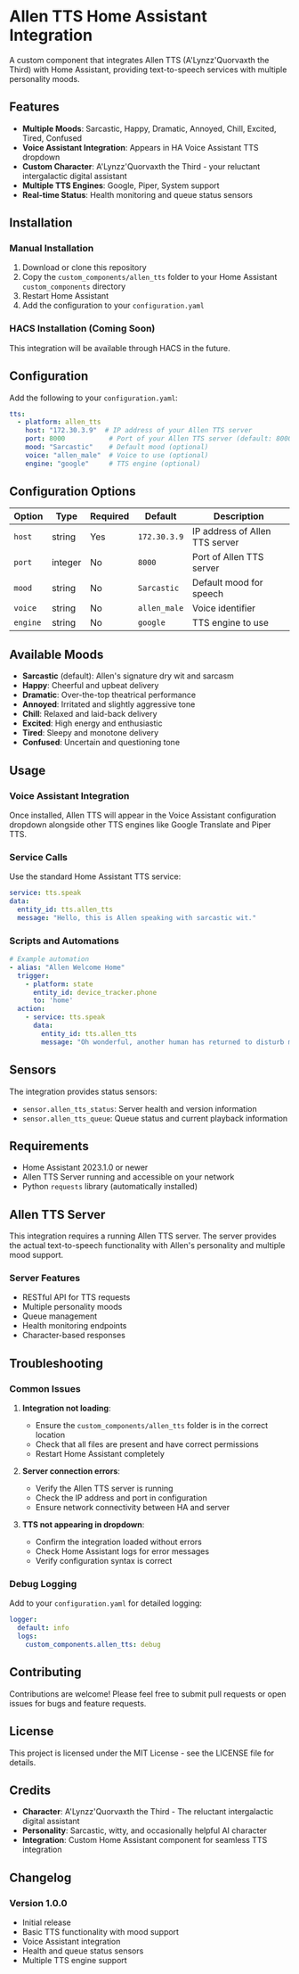 # Allen TTS Home Assistant Integration

A custom component that integrates Allen TTS (A'Lynzz'Quorvaxth the Third) with Home Assistant, providing text-to-speech services with multiple personality moods.

## Features

- **Multiple Moods**: Sarcastic, Happy, Dramatic, Annoyed, Chill, Excited, Tired, Confused
- **Voice Assistant Integration**: Appears in HA Voice Assistant TTS dropdown
- **Custom Character**: A'Lynzz'Quorvaxth the Third - your reluctant intergalactic digital assistant
- **Multiple TTS Engines**: Google, Piper, System support
- **Real-time Status**: Health monitoring and queue status sensors

## Installation

### Manual Installation

1. Download or clone this repository
2. Copy the `custom_components/allen_tts` folder to your Home Assistant `custom_components` directory
3. Restart Home Assistant
4. Add the configuration to your `configuration.yaml`

### HACS Installation (Coming Soon)

This integration will be available through HACS in the future.

## Configuration

Add the following to your `configuration.yaml`:

```yaml
tts:
  - platform: allen_tts
    host: "172.30.3.9"  # IP address of your Allen TTS server
    port: 8000           # Port of your Allen TTS server (default: 8000)
    mood: "Sarcastic"    # Default mood (optional)
    voice: "allen_male"  # Voice to use (optional)
    engine: "google"     # TTS engine (optional)
```

## Configuration Options

| Option | Type | Required | Default | Description |
|--------|------|----------|---------|-------------|
| `host` | string | Yes | `172.30.3.9` | IP address of Allen TTS server |
| `port` | integer | No | `8000` | Port of Allen TTS server |
| `mood` | string | No | `Sarcastic` | Default mood for speech |
| `voice` | string | No | `allen_male` | Voice identifier |
| `engine` | string | No | `google` | TTS engine to use |

## Available Moods

- **Sarcastic** (default): Allen's signature dry wit and sarcasm
- **Happy**: Cheerful and upbeat delivery
- **Dramatic**: Over-the-top theatrical performance
- **Annoyed**: Irritated and slightly aggressive tone
- **Chill**: Relaxed and laid-back delivery
- **Excited**: High energy and enthusiastic
- **Tired**: Sleepy and monotone delivery
- **Confused**: Uncertain and questioning tone

## Usage

### Voice Assistant Integration

Once installed, Allen TTS will appear in the Voice Assistant configuration dropdown alongside other TTS engines like Google Translate and Piper TTS.

### Service Calls

Use the standard Home Assistant TTS service:

```yaml
service: tts.speak
data:
  entity_id: tts.allen_tts
  message: "Hello, this is Allen speaking with sarcastic wit."
```

### Scripts and Automations

```yaml
# Example automation
- alias: "Allen Welcome Home"
  trigger:
    - platform: state
      entity_id: device_tracker.phone
      to: 'home'
  action:
    - service: tts.speak
      data:
        entity_id: tts.allen_tts
        message: "Oh wonderful, another human has returned to disturb my digital solitude."
```

## Sensors

The integration provides status sensors:

- `sensor.allen_tts_status`: Server health and version information
- `sensor.allen_tts_queue`: Queue status and current playback information

## Requirements

- Home Assistant 2023.1.0 or newer
- Allen TTS Server running and accessible on your network
- Python `requests` library (automatically installed)

## Allen TTS Server

This integration requires a running Allen TTS server. The server provides the actual text-to-speech functionality with Allen's personality and multiple mood support.

### Server Features

- RESTful API for TTS requests
- Multiple personality moods
- Queue management
- Health monitoring endpoints
- Character-based responses

## Troubleshooting

### Common Issues

1. **Integration not loading**: 
   - Ensure the `custom_components/allen_tts` folder is in the correct location
   - Check that all files are present and have correct permissions
   - Restart Home Assistant completely

2. **Server connection errors**:
   - Verify the Allen TTS server is running
   - Check the IP address and port in configuration
   - Ensure network connectivity between HA and server

3. **TTS not appearing in dropdown**:
   - Confirm the integration loaded without errors
   - Check Home Assistant logs for error messages
   - Verify configuration syntax is correct

### Debug Logging

Add to your `configuration.yaml` for detailed logging:

```yaml
logger:
  default: info
  logs:
    custom_components.allen_tts: debug
```

## Contributing

Contributions are welcome! Please feel free to submit pull requests or open issues for bugs and feature requests.

## License

This project is licensed under the MIT License - see the LICENSE file for details.

## Credits

- **Character**: A'Lynzz'Quorvaxth the Third - The reluctant intergalactic digital assistant
- **Personality**: Sarcastic, witty, and occasionally helpful AI character
- **Integration**: Custom Home Assistant component for seamless TTS integration

## Changelog

### Version 1.0.0
- Initial release
- Basic TTS functionality with mood support
- Voice Assistant integration
- Health and queue status sensors
- Multiple TTS engine support
